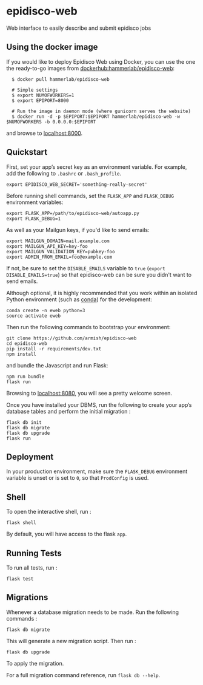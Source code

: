 epidisco-web
============

Web interface to easily describe and submit epidisco jobs

Using the docker image
----------------------

If you would like to deploy Epidisco Web using Docker,
you can use the one the ready-to-go images from [dockerhub:hammerlab/epidisco-web](https://hub.docker.com/r/hammerlab/epidisco-web/):

```
  $ docker pull hammerlab/epidisco-web

  # Simple settings
  $ export NUMOFWORKERS=1
  $ export EPIPORT=8000

  # Run the image in daemon mode (where gunicorn serves the website)
  $ docker run -d -p $EPIPORT:$EPIPORT hammerlab/epidisco-web -w $NUMOFWORKERS -b 0.0.0.0:$EPIPORT
```

and browse to [localhost:8000](http://localhost:8000).

Quickstart
----------

First, set your app’s secret key as an environment variable. For example, add
the following to `.bashrc` or `.bash_profile`.

```sourceCode
export EPIDISCO_WEB_SECRET='something-really-secret'
```

Before running shell commands, set the `FLASK_APP` and `FLASK_DEBUG` environment variables:

    export FLASK_APP=/path/to/epidisco-web/autoapp.py
    export FLASK_DEBUG=1

As well as your Mailgun keys, if you'd like to send emails:

    export MAILGUN_DOMAIN=mail.example.com
    export MAILGUN_API_KEY=key-foo
    export MAILGUN_VALIDATION_KEY=pubkey-foo
    export ADMIN_FROM_EMAIL=foo@example.com

If not, be sure to set the `DISABLE_EMAILS` variable to `true` (`export
DISABLE_EMAILS=true`) so that epidisco-web can be sure you didn't want to send
emails.

Although optional, it is highly recommended that you work within an isolated
Python environment (such as [conda](http://conda.pydata.org/miniconda.html)) for
the development:

    conda create -n eweb python=3
    source activate eweb

Then run the following commands to bootstrap your environment:

    git clone https://github.com/armish/epidisco-web
    cd epidisco-web
    pip install -r requirements/dev.txt
    npm install

and bundle the Javascript and run Flask:

    npm run bundle
    flask run

Browsing to [localhost:8080](localhost:8080), you will see a pretty welcome screen.

Once you have installed your DBMS, run the following to create your app’s
database tables and perform the initial migration :

    flask db init
    flask db migrate
    flask db upgrade
    flask run

Deployment
----------

In your production environment, make sure the `FLASK_DEBUG` environment variable
is unset or is set to `0`, so that `ProdConfig` is used.

Shell
-----

To open the interactive shell, run :

    flask shell

By default, you will have access to the flask `app`.

Running Tests
-------------

To run all tests, run :

    flask test

Migrations
----------

Whenever a database migration needs to be made. Run the following commands :

    flask db migrate

This will generate a new migration script. Then run :

    flask db upgrade

To apply the migration.

For a full migration command reference, run `flask db --help`.
